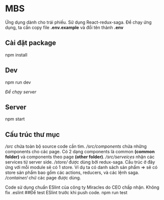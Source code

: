 # MBS
Ứng dụng dành cho trái phiếu. Sử dụng React-redux-saga.
Để chạy ứng dụng, ta cần copy file **.env.example** và đổi tên thành **.env**

## Cài đặt package
npm install

## Dev
npm run dev

*Để chạy server*
## Server
npm start

## Cấu trúc thư mục
*/src* chứa toàn bộ source code cần tìm.
*/src/components* chứa những components cho các page. Có 2 dạng components là common **(common folder)** và components theo page **(other folder)**.
*/src/serveices* nhận các services từ server side.
*/store/* được dùng bởi redux-saga. Cấu trúc ở đây ứng với mỗi module sẽ có 1 store. Ví dụ ta có danh sách sản phẩm => sẽ có store sản phẩm bao gồm các actions, reducers, và các lệnh saga.
*/container/* chứ các page được dùng.

Code sử dụng chuẩn ESlint của công ty Miracles do CEO chấp nhận. Không fix .eslint
##Để test ESlint trước khi push code.
npm run test
